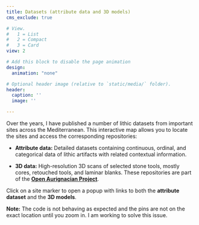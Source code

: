 ```yaml
---
title: Datasets (attribute data and 3D models)
cms_exclude: true

# View.
#   1 = List
#   2 = Compact
#   3 = Card
view: 2

# Add this block to disable the page animation
design:
  animation: "none"

# Optional header image (relative to `static/media/` folder).
header:
  caption: ''
  image: ''

---
```


<div id="dataset-map"></div>

<script src="https://unpkg.com/leaflet/dist/leaflet.js"></script>
<script>
(function() {
  const imageWidth = 3311;
  const imageHeight = 2064;

  const map = L.map('dataset-map', {
    crs: L.CRS.Simple,
    minZoom: -1,
    maxZoom: 2,
    zoomControl: true
  });

  const bounds = [[0,0], [imageHeight, imageWidth]];

  // Add the static image
  L.imageOverlay('/media/map-dataset.png', bounds).addTo(map);

  // Set the map view zoomed in to fill the container
  // Center at middle of image
  const centerY = imageHeight / 2;
  const centerX = imageWidth / 2;

  // Set initial zoom level (adjust 0-2 depending on how much you want to zoom)
  map.setView([centerY, centerX], 1.2);

  function buildPopup(site) {
    let html = '';
    if (site.thumbnail) {
      html += `<img class="popup-thumb" src="${site.thumbnail}" alt="Thumbnail for ${site.name}">`;
    }
    html += `<strong>${site.name}</strong><br>`;
    html += '<div class="popup-links">';
    if (site.attribute_url) html += `<a href="${site.attribute_url}" target="_blank">Attribute data</a>`;
    if (site["3d_url"]) html += `<a href="${site["3d_url"]}" target="_blank">3D data</a>`;
    html += '</div>';
    return html;
  }

  fetch('/data/datasets.json', { cache: 'no-cache' })
    .then(r => r.json())
    .then(data => {
      data.forEach(site => {
        L.marker([site.y, site.x]).addTo(map).bindPopup(buildPopup(site));
      });
    })
    .catch(err => console.error('Error loading datasets.json:', err));

})();
</script>

Over the years, I have published a number of lithic datasets from important sites across the Mediterranean. This interactive map allows you to locate the sites and access the corresponding repositories:

- **Attribute data:** Detailed datasets containing continuous, ordinal, and categorical data of lithic artifacts with related contextual information.

- **3D data:** High-resolution 3D scans of selected stone tools, mostly cores, retouched tools, and laminar blanks. These repositories are part of the **[Open Aurignacian Project](https://www.armandofalcucci.com/project/open_aurignacian/)**.

Click on a site marker to open a popup with links to both the **attribute dataset** and the **3D models**.  

**Note:** The code is not behaving as expected and the pins are not on the exact location until you zoom in. I am working to solve this issue.
